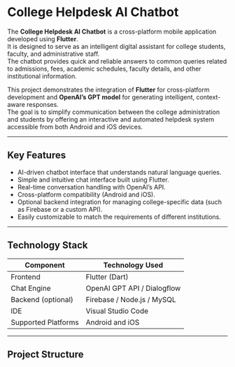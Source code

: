 # College Helpdesk AI Chatbot

The **College Helpdesk AI Chatbot** is a cross-platform mobile application developed using **Flutter**.  
It is designed to serve as an intelligent digital assistant for college students, faculty, and administrative staff.  
The chatbot provides quick and reliable answers to common queries related to admissions, fees, academic schedules, faculty details, and other institutional information.

This project demonstrates the integration of **Flutter** for cross-platform development and **OpenAI’s GPT model** for generating intelligent, context-aware responses.  
The goal is to simplify communication between the college administration and students by offering an interactive and automated helpdesk system accessible from both Android and iOS devices.

---

## Key Features

- AI-driven chatbot interface that understands natural language queries.
- Simple and intuitive chat interface built using Flutter.
- Real-time conversation handling with OpenAI’s API.
- Cross-platform compatibility (Android and iOS).
- Optional backend integration for managing college-specific data (such as Firebase or a custom API).
- Easily customizable to match the requirements of different institutions.

---

## Technology Stack

| Component | Technology Used |
|------------|----------------|
| Frontend | Flutter (Dart) |
| Chat Engine | OpenAI GPT API / Dialogflow |
| Backend (optional) | Firebase / Node.js / MySQL |
| IDE | Visual Studio Code |
| Supported Platforms | Android and iOS |

---

## Project Structure

